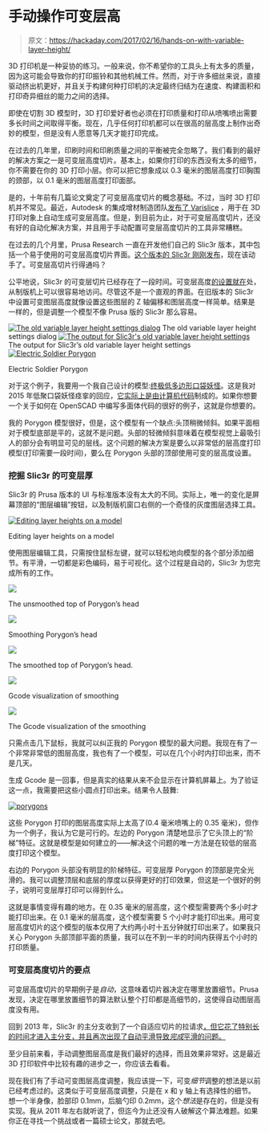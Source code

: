 # 手动操作可变层高

> 原文：<https://hackaday.com/2017/02/16/hands-on-with-variable-layer-height/>

3D 打印机是一种妥协的练习。一般来说，你不希望你的工具头上有太多的质量，因为这可能会导致你的打印振铃和其他机械工件。然而，对于许多细丝来说，直接驱动挤出机更好，并且关于构建何种打印机的决定最终归结为在速度、构建面积和打印奇异细丝的能力之间的选择。

即使在切割 3D 模型时，3D 打印爱好者也必须在打印质量和打印从喷嘴喷出需要多长时间之间取得平衡。现在，几乎任何打印机都可以在很高的层高度上制作出奇妙的模型，但是没有人愿意等几天才能打印完成。

在过去的几年里，印刷时间和印刷质量之间的平衡被完全忽略了。我们看到的最好的解决方案之一是可变层高度切片。基本上，如果你打印的东西没有太多的细节，你不需要在你的 3D 打印小层。你可以把它想象成以 0.3 毫米的图层高度打印胸围的颈部，以 0.1 毫米的图层高度打印面部。

是的，十年前有几篇论文奠定了可变层高度切片的概念基础。不过，当时 3D 打印机并不常见。最近，Autodesk 的集成增材制造团队[发布了 Varislice](http://hackaday.com/2016/11/03/variable-thickness-slicing-for-3d-printers/) ，用于在 3D 打印对象上自动生成可变层高度。但是，到目前为止，对于可变层高度切片，还没有好的自动化解决方案，并且用于手动配置可变层高度切片的工具非常糟糕。

在过去的几个月里，Prusa Research 一直在开发他们自己的 Slic3r 版本，其中包括一个易于使用的可变层高度切片界面。[这个版本的 Slic3r 刚刚发布](https://github.com/prusa3d/Slic3r/releases/tag/version_1.33.3)，现在该动手了。可变层高切片行得通吗？

公平地说，Slic3r 的可变层切片已经存在了一段时间。可变层高度[的设置就在](http://manual.slic3r.org/expert-mode/variable-layer-height)处，从制版机上可以很容易地访问。尽管这不是一个直观的界面。在旧版本的 Slic3r 中设置可变图层高度就像设置这些图层的 Z 轴偏移和图层高度一样简单。结果是一样的，但是调整一个模型不像 Prusa 版的 Slic3r 那么容易。

 [![The old variable layer height settings dialog](img/26f78090c03b4e23f6227677f139bb10.png "oldslicersettings")](https://i0.wp.com/hackaday.com/wp-content/uploads/2017/02/oldslicersettings.png?ssl=1) The old variable layer height settings dialog [![The output for Slic3r's old variable layer height settings](img/a45d371714a6ad169869501c4c6d1552.png "oldslicerexample")](https://i0.wp.com/hackaday.com/wp-content/uploads/2017/02/oldslicerexample.png?ssl=1) The output for Slic3r’s old variable layer height settings[![Electric Soldier Porygon](img/ae20e9a920ccf956b19f4fc784d20c19.png)](https://hackaday.com/wp-content/uploads/2017/02/electricsoldierporygon.png)

Electric Soldier Porygon

对于这个例子，我要用一个我自己设计的模型:[终极低多边形口袋妖怪](https://hackaday.io/project/4032-the-original-low-poly-pokemon)。这是我对 2015 年低聚口袋妖怪痉挛的回应，[它实际上是由计算机代码](http://bulbapedia.bulbagarden.net/wiki/Porygon_(Pok%C3%A9mon))制成的。如果你想要一个关于如何在 OpenSCAD 中编写多面体代码的很好的例子，这就是你想要的。

我的 Porygon 模型很好，但是，这个模型有一个缺点:头顶稍微倾斜。如果平面相对于模型底部是平的，这就不是问题。头部的轻微倾斜意味着在模型视觉上最吸引人的部分会有明显可见的层线。这个问题的解决方案是要么以非常低的层高度打印模型(打印需要一段时间)，要么在 Porygon 头部的顶部使用可变的层高度设置。

### 挖掘 Slic3r 的可变层厚

Slic3r 的 Prusa 版本的 UI 与标准版本没有太大的不同。实际上，唯一的变化是屏幕顶部的“图层编辑”按钮，以及制版机窗口右侧的一个奇怪的灰度图层选择工具。

[![Editing layer heights on a model](img/c42a6d511276c14a38f7601261f72bb3.png)](https://hackaday.com/wp-content/uploads/2017/02/examplar.png)

Editing layer heights on a model

使用图层编辑工具，只需按住鼠标左键，就可以轻松地向模型的各个部分添加细节。有平滑，一切都是彩色编码，易于可视化。这个过程是自动的，Slic3r 为您完成所有的工作。

[![](img/9707fcd9bc949bdeaaaf2c9f977c5c4a.png)](https://hackaday.com/wp-content/uploads/2017/02/topunsmoothed.png)

The unsmoothed top of Porygon’s head

[![](img/328c24abd75d62b3d98a18c01550a542.png)](https://hackaday.com/wp-content/uploads/2017/02/layerediting.png)

Smoothing Porygon’s head

[![](img/ec9bcfc427248836115a3aab9ee9b7f8.png)](https://hackaday.com/wp-content/uploads/2017/02/topsmoothed.png)

The smoothed top of Porygon’s head.

[![](img/c94fdd423bdbd019123df6a0fbd90026.png)](https://hackaday.com/wp-content/uploads/2017/02/porygonside.png)

Gcode visualization of smoothing

[![](img/48999179a496d2cc1cc9989513eb522c.png)](https://hackaday.com/wp-content/uploads/2017/02/porygontop.png)

The Gcode visualization of the smoothing

只需点击几下鼠标，我就可以纠正我的 Porygon 模型的最大问题。我现在有了一个非常非常低的图层高度，我也有了一个模型，可以在几个小时内打印出来，而不是几天。

生成 Gcode 是一回事，但是真实的结果从来不会显示在计算机屏幕上。为了验证这一点，我需要把这些小圆点打印出来。结果令人鼓舞:

[![porygons](img/213e39123516692e11634ae9acc5bf45.png)](https://hackaday.com/wp-content/uploads/2017/02/porygons.png)

这些 Porygon 打印的图层高度实际上太高了(0.4 毫米喷嘴上的 0.35 毫米)，但作为一个例子，我认为它是可行的。左边的 Porygon 清楚地显示了它头顶上的“阶梯”特征。这就是模型是如何建立的——解决这个问题的唯一方法是在较低的层高度打印这个模型。

右边的 Porygon 头部没有明显的阶梯特征。可变层厚 Porygon 的顶部是完全光滑的。我可以调整顶层和底层的厚度以获得更好的打印效果，但这是一个很好的例子，说明可变层厚打印可以得到什么。

这就是事情变得有趣的地方。在 0.35 毫米的层高度，这个模型需要两个多小时才能打印出来。在 0.1 毫米的层高度，这个模型需要 5 个小时才能打印出来。用可变层高度切片的这个模型的版本仅用了大约两小时十五分钟就打印出来了。如果我只关心 Porygon 头部顶部平面的质量，我可以在不到一半的时间内获得五个小时的打印质量。

### 可变层高度切片的要点

可变层高度切片的早期例子是*自动*，这意味着切片器决定在哪里放置细节。Prusa 发现，决定在哪里放置细节的算法默认整个打印都是高细节的，这使得自动图层高度没有用。

回到 2013 年，Slic3r 的主分支收到了一个自适应切片的拉请求[，但它花了特别长的时间才进入主分支，并且再次出现了自动平滑导致*完成*平滑的问题。](https://github.com/alexrj/Slic3r/pull/1386)

至少目前来看，手动调整图层高度是我们最好的选择，而且效果非常好。这是最近 3D 打印软件中比较有趣的进步之一，你应该去看看。

现在我们有了手动可变图层高度调整，我应该提一下，可变*细节*调整的想法是以前已经考虑过的。这类似于可变层高度调整，只是在 x 和 y 轴上有选择性的细节。想一个半身像，脸部印 0.1mm，后脑勺印 0.2mm，这个*想法*是存在的，但是没有实现。我从 2011 年左右就听说了，但迄今为止还没有人破解这个算法难题。如果你正在寻找一个挑战或者一篇硕士论文，那就去吧。